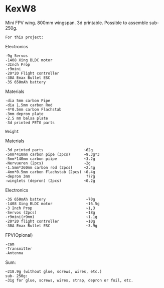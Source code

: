 # KexW8
 Mini FPV wing. 800mm wingspan. 3d printable. Possible to assemble sub-250g.

    For this project:

  
Electronics
  
    -9g Servos
    -1408 Xing BLDC motor
    -3Inch Prop
    -r9mini
    -20*20 Flight controller
    -30A Emax Bullet ESC
    -3S 650mAh battery 

Materials
   
    -dia 5mm carbon Pipe
    -dia 1,5mm carbon Rod
    -4*0.5mm carbon Flachstab
    -3mm depron plate
    -2.5 mm balsa plate
    -3d printed PETG parts

    Weight
    
Materials

    -3d printed parts                  ~62g
    -5mm*410mm carbon pipe (3pcs)      ~9.3g*3
    -5mm*140mm carbon piipe            ~3.2g
    -Nervueren (2pcs)                  ~2g
    -1.5mm*360mm carbon rod (2pcs)     ~2.4g
    -4mm*0.5mm carbon Flachstab (2pcs) ~0.4g
    -depron 3mm                         ???g
    -winglets (depron) (2pcs)          ~0.2g

Electronics

    -3S 650mAh battery                  ~70g
    -1408 Xing BLDC motor               ~16.5g
    -3 Inch Prop                        ~1,3
    -Servos (2pcs)                      ~18g
    -r9mini(r9mm)                       ~1.1g
    -20*20 flight controller            ~10g
    -30A Emax Bullet ESC                ~3.9g

FPV(Opional)

    -cam
    -Transmitter
    -Antenna

Sum: 
   
    ~218.9g (without glue, screws, wires, etc.)
    sub- 250g:
    ~31g for glue, screws, wires, strap, depron or foil, etc.



